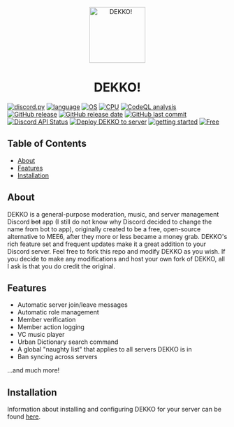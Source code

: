 <p align="center"><img alt="DEKKO!" src="https://www.declanz.me/web/img/dekko/dekko.png" width="128" height="128"></p>
<h1 align="center">DEKKO!</h1>

[![discord.py](https://img.shields.io/badge/discord.py-2.4.0-5865f2)](https://github.com/Rapptz/discord.py)
[![language](https://img.shields.io/badge/language-Python-ffd343)](https://www.python.org/)
[![OS](https://img.shields.io/badge/OS-linux-0078d4)](https://www.kernel.org/)
[![CPU](https://img.shields.io/badge/CPU-x86%2C%20x64-FF8C00)](#)
[![CodeQL analysis](https://github.com/D3CL4NZ/DEKKO/actions/workflows/github-code-scanning/codeql/badge.svg)](https://github.com/D3CL4NZ/DEKKO/security/code-scanning?query=is%3Aopen)
[![GitHub release](https://img.shields.io/github/v/release/D3CL4NZ/DEKKO)](#)
[![GitHub release date](https://img.shields.io/github/release-date/D3CL4NZ/DEKKO)](#)
[![GitHub last commit](https://img.shields.io/github/last-commit/D3CL4NZ/DEKKO)](#)
[![Discord API Status](https://img.shields.io/badge/dynamic/json?url=https%3A%2F%2Fdiscordstatus.com%2Fapi%2Fv2%2Fstatus.json&query=%24.status.description&logo=discord&logoColor=ffffff&label=API%20Status&labelColor=546e7a&color=green)](https://discordstatus.com/)
[![Deploy DEKKO to server](https://github.com/D3CL4NZ/DEKKO/actions/workflows/dekkodeploy.yml/badge.svg)](https://github.com/D3CL4NZ/DEKKO/actions/workflows/dekkodeploy.yml)
[![getting started](https://img.shields.io/badge/getting_started-guide-1D76DB)](https://www.declanz.me/web/dekko/)
[![Free](https://img.shields.io/badge/free_for_non_commercial_use-brightgreen)](#)

## Table of Contents
- [About](#about)
- [Features](#features)
- [Installation](#installation)

## About

DEKKO is a general-purpose moderation, music, and server management Discord ~~bot~~ app (I still do not know why Discord decided to change the name from bot to app), originally created to be a free, open-source alternative to MEE6, after they more or less became a money grab. DEKKO's rich feature set and frequent updates make it a great addition to your Discord server. Feel free to fork this repo and modify DEKKO as you wish. If you decide to make any modifications and host your own fork of DEKKO, all I ask is that you do credit the original.

## Features

- Automatic server join/leave messages
- Automatic role management
- Member verification
- Member action logging
- VC music player
- Urban Dictionary search command
- A global "naughty list" that applies to all servers DEKKO is in
- Ban syncing across servers

...and much more!

## Installation

Information about installing and configuring DEKKO for your server can be found [here](https://www.declanz.me/web/dekko/setup.html).
